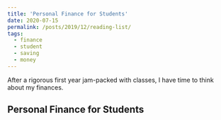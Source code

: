 ```yaml
---
title: 'Personal Finance for Students'
date: 2020-07-15
permalink: /posts/2019/12/reading-list/
tags:
  - finance
  - student
  - saving
  - money
---
```


After a rigorous first year jam-packed with classes, I have time to think about my finances. 

Personal Finance for Students
------

